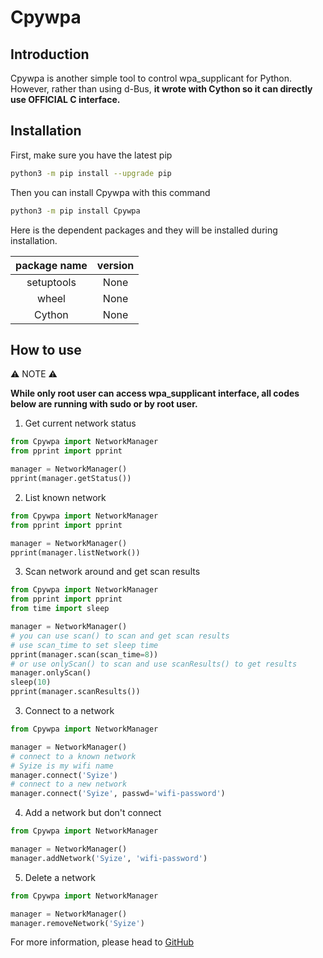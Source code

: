 # Cpywpa

## Introduction

Cpywpa is another simple tool to control wpa_supplicant for Python. However, rather than using d-Bus, **it wrote with Cython so it can directly use OFFICIAL C interface.**

## Installation

First, make sure you have the latest pip

```bash
python3 -m pip install --upgrade pip
```

Then you can install Cpywpa with this command

```bash
python3 -m pip install Cpywpa
```

Here is the dependent packages and they will be installed during installation.

| package name | version |
| :----------: | :-----: |
|  setuptools  |  None   |
|    wheel     |  None   |
|    Cython    |  None   |

## How to use

⚠ NOTE ⚠

**While only root user can access wpa_supplicant interface, all codes below are running with sudo or by root user.**

1. Get current network status

```python
from Cpywpa import NetworkManager
from pprint import pprint

manager = NetworkManager()
pprint(manager.getStatus())
```

2. List known network
```python
from Cpywpa import NetworkManager
from pprint import pprint

manager = NetworkManager()
pprint(manager.listNetwork())
```
3. Scan network around and get scan results

```python
from Cpywpa import NetworkManager
from pprint import pprint
from time import sleep

manager = NetworkManager()
# you can use scan() to scan and get scan results
# use scan_time to set sleep time
pprint(manager.scan(scan_time=8))
# or use onlyScan() to scan and use scanResults() to get results
manager.onlyScan()
sleep(10)
pprint(manager.scanResults())
```

3. Connect to a network

```python
from Cpywpa import NetworkManager

manager = NetworkManager()
# connect to a known network
# Syize is my wifi name
manager.connect('Syize')
# connect to a new network
manager.connect('Syize', passwd='wifi-password')
```

4. Add a network but don't connect

```python
from Cpywpa import NetworkManager

manager = NetworkManager()
manager.addNetwork('Syize', 'wifi-password')
```

5. Delete a network

```python
from Cpywpa import NetworkManager

manager = NetworkManager()
manager.removeNetwork('Syize')
```



For more information, please head to [GitHub]()